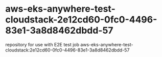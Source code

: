 # aws-eks-anywhere-test-cloudstack-2e12cd60-0fc0-4496-83e1-3a8d8462dbdd-57
repository for use with E2E test job aws-eks-anywhere-test-cloudstack:2e12cd60-0fc0-4496-83e1-3a8d8462dbdd-57

